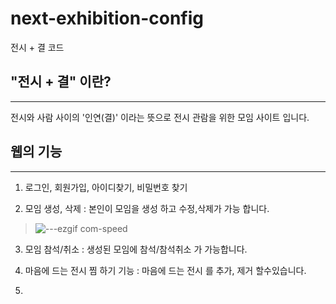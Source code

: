 # next-exhibition-config
전시 + 결 코드


## "전시 + 결" 이란?
---
전시와 사람 사이의 '인연(결)' 이라는 뜻으로 전시 관람을 위한 모임 사이트 입니다. 


## 웹의 기능
---
1.  로그인, 회원가입, 아이디찾기, 비밀번호 찾기

2.  모임 생성, 삭제 : 본인이 모임을 생성 하고 수정,삭제가 가능 합니다.
>
> ![---ezgif com-speed](https://github.com/user-attachments/assets/12543542-f116-45de-924b-cc2be85dc898)


  
3.  모임 참석/취소 : 생성된 모임에 참석/참석취소 가 가능합니다.

4.  마음에 드는 전시 찜 하기 기능 : 마음에 드는 전시 를 추가, 제거 할수있습니다. 

5. 


